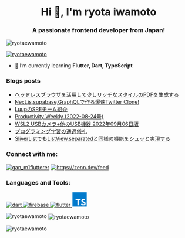 <h1 align="center">Hi 👋, I'm ryota iwamoto</h1>
<h3 align="center">A passionate frontend developer from Japan!</h3>

<p align="left"> <img src="https://komarev.com/ghpvc/?username=ryotaewamoto&label=Profile%20views&color=0e75b6&style=flat" alt="ryotaewamoto" /> </p>

<p align="left"> <a href="https://github.com/ryo-ma/github-profile-trophy"><img src="https://github-profile-trophy.vercel.app/?username=ryotaewamoto" alt="ryotaewamoto" /></a> </p>

- 🌱 I’m currently learning **Flutter, Dart, TypeScript**

### Blogs posts
<!-- BLOG-POST-LIST:START -->
- [ヘッドレスブラウザを活用して少しリッチなスタイルのPDFを生成する](https://zenn.dev/moga/articles/gen-rich-pdf-with-headless-browser)
- [Next.js,supabase,GraphQLで作る爆速Twitter Clone!](https://zenn.dev/takpon1751/books/d630fbfa4e03ac)
- [LuupのSREチーム紹介](https://zenn.dev/luup/articles/sre-horiuchi-20220829)
- [Productivity Weekly &lpar;2022-08-24号&rpar;](https://zenn.dev/korosuke613/articles/productivity-weekly-20220824)
- [WSL2 USBカメラ+他のUSB機器 2022年09月06日版](https://zenn.dev/pinto0309/articles/e1432253d29e30)
- [プログラミング学習の通過儀礼](https://zenn.dev/mizchi/articles/programming-study-initiation)
- [SliverListでもListView.separatedと同様の機能をシュッと実現する](https://zenn.dev/sgr_ksmt/articles/bb0430feff1eb6)
<!-- BLOG-POST-LIST:END -->

<h3 align="left">Connect with me:</h3>
<p align="left">
<a href="https://twitter.com/gan_m1flutterer" target="blank"><img align="center" src="https://raw.githubusercontent.com/rahuldkjain/github-profile-readme-generator/master/src/images/icons/Social/twitter.svg" alt="gan_m1flutterer" height="30" width="40" /></a>
<a href="/https://zenn.dev/feed" target="blank"><img align="center" src="https://raw.githubusercontent.com/rahuldkjain/github-profile-readme-generator/master/src/images/icons/Social/rss.svg" alt="https://zenn.dev/feed" height="30" width="40" /></a>
</p>

<h3 align="left">Languages and Tools:</h3>
<p align="left"> <a href="https://dart.dev" target="_blank" rel="noreferrer"> <img src="https://www.vectorlogo.zone/logos/dartlang/dartlang-icon.svg" alt="dart" width="40" height="40"/> </a> <a href="https://firebase.google.com/" target="_blank" rel="noreferrer"> <img src="https://www.vectorlogo.zone/logos/firebase/firebase-icon.svg" alt="firebase" width="40" height="40"/> </a> <a href="https://flutter.dev" target="_blank" rel="noreferrer"> <img src="https://www.vectorlogo.zone/logos/flutterio/flutterio-icon.svg" alt="flutter" width="40" height="40"/> </a> <a href="https://www.typescriptlang.org/" target="_blank" rel="noreferrer"> <img src="https://raw.githubusercontent.com/devicons/devicon/master/icons/typescript/typescript-original.svg" alt="typescript" width="40" height="40"/> </a> </p>

<p><img align="left" src="https://github-readme-stats.vercel.app/api/top-langs?username=ryotaewamoto&show_icons=true&locale=en&layout=compact" alt="ryotaewamoto" /></p>

<p>&nbsp;<img align="center" src="https://github-readme-stats.vercel.app/api?username=ryotaewamoto&show_icons=true&locale=en" alt="ryotaewamoto" /></p>

<p><img align="center" src="https://github-readme-streak-stats.herokuapp.com/?user=ryotaewamoto&" alt="ryotaewamoto" /></p>

